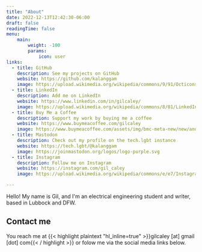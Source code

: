 ```yaml
---
title: "About"
date: 2022-12-13T12:42:30-06:00
draft: false
readingTime: false
menu:
    main:
        weight: -100
        params:
            icon: user
links:
  - title: GitHub
    description: See my projects on GitHub
    website: https://github.com/kalanggam
    image: https://upload.wikimedia.org/wikipedia/commons/9/91/Octicons-mark-github.svg
  - title: LinkedIn
    description: Add me on LinkedIn
    website: https://www.linkedin.com/in/gilcaley/
    image: https://upload.wikimedia.org/wikipedia/commons/8/81/LinkedIn_icon.svg
  - title: Buy Me a Coffee
    description: Support my work by buying me a coffee
    website: https://www.buymeacoffee.com/gilcaley
    image: https://www.buymeacoffee.com/assets/img/bmc-meta-new/new/android-icon-192x192.png
  - title: Mastodon
    description: Check out my profile on the tech.lgbt instance
    website: https://tech.lgbt/@kalanggam
    image: https://joinmastodon.org/logos/logo-purple.svg
  - title: Instagram
    description: Follow me on Instagram
    website: https://instagram.com/gil_caley
    image: https://upload.wikimedia.org/wikipedia/commons/e/e7/Instagram_logo_2016.svg

---
```


Hello! My name is Gil, and I'm an electrical engineering student and writer, based in Lubbock and DFW.

## Contact me

You reach me at {{< highlight plaintext "hl_inline=true" >}}gilcaley [at] gmail [dot] com{{< / highlight >}} or folow me via the social media links below.